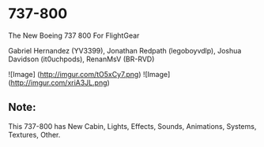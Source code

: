 # 737-800
The New Boeing 737 800 For FlightGear 

Gabriel Hernandez (YV3399), Jonathan Redpath (legoboyvdlp), Joshua Davidson (it0uchpods), RenanMsV (BR-RVD)

![Image] (http://imgur.com/tO5xCy7.png)
![Image] (http://imgur.com/xriA3JL.png)

## Note:
This 737-800 has New Cabin, Lights, Effects, Sounds, Animations, Systems, Textures, Other.
